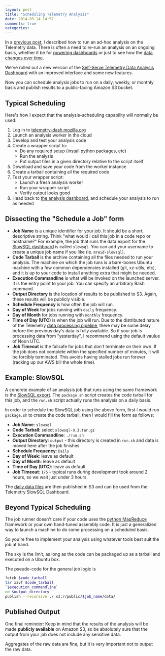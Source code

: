 ```yaml
---
layout: post
title: "Scheduling Telemetry Analysis"
date: 2014-03-14 14:57
comments: true
categories:
---
```


In a [previous post][1], I described how to run an ad-hoc analysis on the
Telemetry data. There is often a need to re-run an analysis on an ongoing
basis, whether it be for [powering dashboards][2] or just to see how the
[data changes over time][3].

We've rolled out a new version of the
[Self-Serve Telemetry Data Analysis Dashboard][4] with an improved interface
and some new features.

Now you can schedule analysis jobs to run on a daily, weekly, or monthly basis
and publish results to a public-facing Amazon S3 bucket.

Typical Scheduling
---

Here's how I expect that the analysis-scheduling capability will normally be
used:

1.  Log in to [telemetry-dash.mozilla.org][4]
1.  Launch an analysis worker in the cloud
1.  Develop and test your analysis code
1.  Create a wrapper script to:
    -   Do any required setup (install python packages, etc)
    -   Run the analysis
    -   Put output files in a given directory relative to the script itself
1.  Download and save your code from the worker instance
1.  Create a tarball containing all the required code
1.  Test your wrapper script:
    -   Launch a fresh analysis worker
    -   Run your wrapper script
    -   Verify output looks good
1.  Head back to [the analysis dashboard][4], and schedule your analysis to run
    as needed

Dissecting the "Schedule a Job" form
---
-   **Job Name** is a unique identifier for your job. It should be a short,
    descriptive string. Think "what would I call this job in a code repo or
    hostname?" For example, the job that runs the data export for the
    [SlowSQL dashboard][5] is called `slowsql`. You can add your username to
    create a unique job name if you like (ie. `mreid-slowsql`).
-   **Code Tarball** is the archive containing all the files needed to run your
    analysis. The machine on which the job runs is a bare-bones Ubuntu machine
    with a few common dependencies installed (git, xz-utils, etc), and it is up
    to your code to install anything extra that might be needed.
-   **Execution Commandline** is what will be invoked on the launched server. It
    is the entry point to your job. You can specify an arbitrary Bash command.
-   **Output Directory** is the location of results to be published to S3.
    Again, these results will be publicly visible.
-   **Schedule Frequency** is how often the job will run.
-   **Day of Week** for jobs running with `daily` frequency.
-   **Day of Month** for jobs running with `monthly` frequency.
-   **Time of Day (UTC)** is when the job will run. Due to the distributed
    nature of the Telemetry [data processing pipeline][6], there may be some
    delay before the previous day's data is fully available. So if your job is
    processing data from "yesterday", I recommend using the default vaulue of
    Noon UTC.
-   **Job Timeout** is the failsafe for jobs that don't terminate on their own.
    If the job does not complete within the specified number of minutes, it will
    be forcibly terminated. This avoids having stalled jobs run forever (racking
    up our AWS bill the whole time).


Example: SlowSQL
---
A concrete example of an analysis job that runs using the same framework is the
[SlowSQL export][7]. The `package.sh` script creates the code tarball for this
job, and the `run.sh` script actually runs the analysis on a daily basis.

In order to schedule the SlowSQL job using the above form, first I would run
`package.sh` to create the code tarball, then I would fill the form as follows:

-   **Job Name**: `slowsql`
-   **Code Tarball**: select `slowsql-0.3.tar.gz`
-   **Execution Commandline**: `./run.sh`
-   **Output Directory**: `output` - this directory is created in `run.sh` and
    data is moved here after the job finishes
-   **Schedule Frequency**: `Daily`
-   **Day of Week**: leave as default
-   **Day of Month**: leave as default
-   **Time of Day (UTC)**: leave as default
-   **Job Timeout**: `175` - typical runs during development took around 2 hours,
    so we wait just under 3 hours

The [daily data files][8] are then published in S3 and can be used from the
Telemetry SlowSQL Dashboard.

Beyond Typical Scheduling
---
The job runner doesn't care if your code uses the [python MapReduce][6]
framework or your own hand-tuned assembly code. It is just a generalized way to
launch a machine to do some processing on a scheduled basis.

So you're free to implement your analysis using whatever tools best suit the
job at hand.

The sky is the limit, as long as the code can be packaged up as a tarball and
executed on a Ubuntu box.

The pseudo-code for the general job logic is
```bash
fetch $code_tarball
tar xzvf $code_tarball
`$execution_commandline`
cd $output_directory
publish --recursive ./ s3://public/$job_name/data/
```

Published Output
---

One final reminder: Keep in mind that the results of the analysis will be made
**publicly available** on Amazon S3, so be absolutely sure that the output from
your job does not include any sensitive data.

Aggregates of the raw data are fine, but it is very important not to output the
raw data.





[1]: http://mreid-moz.github.io/blog/2013/11/06/current-state-of-telemetry-analysis/
[2]: http://telemetry.mozilla.org
[3]: https://bugzilla.mozilla.org/show_bug.cgi?id=965707
[4]: http://telemetry-dash.mozilla.org/
[5]: http://telemetry.mozilla.org/slowsql
[6]: https://raw.github.com/mreid-moz/telemetry-server/master/docs/data_flow.png
[7]: https://github.com/mozilla/telemetry-server/tree/master/mapreduce/slowsql
[8]: https://s3-us-west-2.amazonaws.com/telemetry-public-analysis/slowsql/data/slowsql20140308.csv.gz
